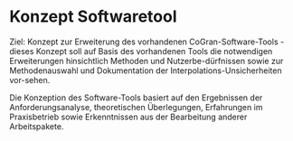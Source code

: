 # Konzept Softwaretool

Ziel: Konzept zur Erweiterung des vorhandenen CoGran-Software-Tools - dieses Konzept soll auf Basis des vorhandenen Tools die notwendigen Erweiterungen hinsichtlich Methoden und Nutzerbe-dürfnissen sowie zur Methodenauswahl und Dokumentation der Interpolations-Unsicherheiten vor-sehen. 

Die Konzeption des Software-Tools basiert auf den Ergebnissen der Anforderungsanalyse, theoretischen Überlegungen, Erfahrungen im Praxisbetrieb sowie Erkenntnissen aus der Bearbeitung anderer Arbeitspakete.
